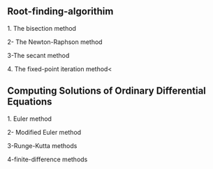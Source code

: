 <!DOCTYPE html>
<html>
<head>

</head>
<body  >

<h2>Root-finding-algorithim</h2>
<p>1. The bisection method </p>
<p>2- The Newton-Raphson method </p>
<p>3-The secant method </p>
<p>4. The fixed-point iteration method<</p>	  
<h2>Computing Solutions of Ordinary Differential
Equations</h2>
<p>1. Euler method </p>
<p>2- Modified Euler method </p>
<p>3-Runge-Kutta methods </p>
<p>4-finite-difference methods</p>	


</body>
</html>

